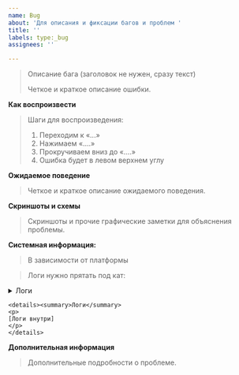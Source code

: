 ```yaml
---
name: Bug
about: 'Для описания и фиксации багов и проблем '
title: ''
labels: type:_bug
assignees: ''

---
```


> Описание бага (заголовок не нужен, сразу текст)
>
> Четкое и краткое описание ошибки.

**Как воcпроизвести**

> Шаги для воспроизведения:
> 1. Переходим к «...»
> 2. Нажимаем «....»
> 3. Прокручиваем вниз до «....»
> 4. Ошибка будет в левом верхнем углу

**Ожидаемое поведение**

> Четкое и краткое описание ожидаемого поведения.

**Скриншоты и схемы**

> Скриншоты и прочие графические заметки для объяснения проблемы.

**Системная информация:**

> В зависимости от платформы

> Логи нужно прятать под кат:

<details><summary>Логи</summary>
<p>
[Логи внутри]
</p>
</details>

```
<details><summary>Логи</summary>
<p>
[Логи внутри]
</p>
</details>
```

**Дополнительная информация**

> Дополнительные подробности о проблеме.
